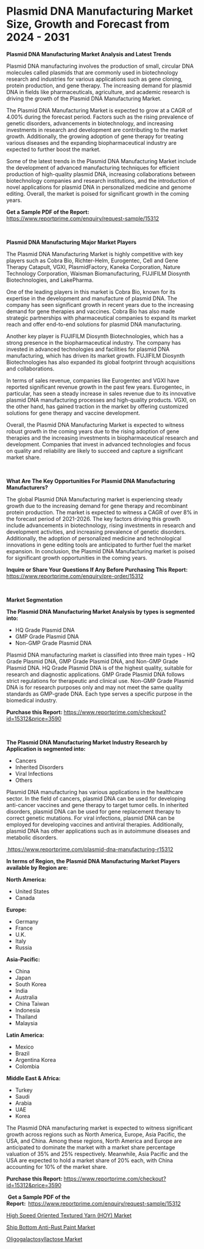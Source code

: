 <p><h1>Plasmid DNA Manufacturing Market Size, Growth and Forecast from 2024 - 2031</h1></p><p><strong>Plasmid DNA Manufacturing Market Analysis and Latest Trends</strong></p>
<p><p>Plasmid DNA manufacturing involves the production of small, circular DNA molecules called plasmids that are commonly used in biotechnology research and industries for various applications such as gene cloning, protein production, and gene therapy. The increasing demand for plasmid DNA in fields like pharmaceuticals, agriculture, and academic research is driving the growth of the Plasmid DNA Manufacturing Market.</p><p>The Plasmid DNA Manufacturing Market is expected to grow at a CAGR of 4.00% during the forecast period. Factors such as the rising prevalence of genetic disorders, advancements in biotechnology, and increasing investments in research and development are contributing to the market growth. Additionally, the growing adoption of gene therapy for treating various diseases and the expanding biopharmaceutical industry are expected to further boost the market.</p><p>Some of the latest trends in the Plasmid DNA Manufacturing Market include the development of advanced manufacturing techniques for efficient production of high-quality plasmid DNA, increasing collaborations between biotechnology companies and research institutions, and the introduction of novel applications for plasmid DNA in personalized medicine and genome editing. Overall, the market is poised for significant growth in the coming years.</p></p>
<p><strong>Get a Sample PDF of the Report:&nbsp;</strong> <a href="https://www.reportprime.com/enquiry/request-sample/15312">https://www.reportprime.com/enquiry/request-sample/15312</a></p>
<p>&nbsp;</p>
<p><strong>Plasmid DNA Manufacturing Major Market Players</strong></p>
<p><p>The Plasmid DNA Manufacturing Market is highly competitive with key players such as Cobra Bio, Richter-Helm, Eurogentec, Cell and Gene Therapy Catapult, VGXI, PlasmidFactory, Kaneka Corporation, Nature Technology Corporation, Waisman Biomanufacturing, FUJIFILM Diosynth Biotechnologies, and LakePharma.</p><p>One of the leading players in this market is Cobra Bio, known for its expertise in the development and manufacture of plasmid DNA. The company has seen significant growth in recent years due to the increasing demand for gene therapies and vaccines. Cobra Bio has also made strategic partnerships with pharmaceutical companies to expand its market reach and offer end-to-end solutions for plasmid DNA manufacturing.</p><p>Another key player is FUJIFILM Diosynth Biotechnologies, which has a strong presence in the biopharmaceutical industry. The company has invested in advanced technologies and facilities for plasmid DNA manufacturing, which has driven its market growth. FUJIFILM Diosynth Biotechnologies has also expanded its global footprint through acquisitions and collaborations.</p><p>In terms of sales revenue, companies like Eurogentec and VGXI have reported significant revenue growth in the past few years. Eurogentec, in particular, has seen a steady increase in sales revenue due to its innovative plasmid DNA manufacturing processes and high-quality products. VGXI, on the other hand, has gained traction in the market by offering customized solutions for gene therapy and vaccine development.</p><p>Overall, the Plasmid DNA Manufacturing Market is expected to witness robust growth in the coming years due to the rising adoption of gene therapies and the increasing investments in biopharmaceutical research and development. Companies that invest in advanced technologies and focus on quality and reliability are likely to succeed and capture a significant market share.</p></p>
<p>&nbsp;</p>
<p><strong>What Are The Key Opportunities For Plasmid DNA Manufacturing Manufacturers?</strong></p>
<p><p>The global Plasmid DNA Manufacturing market is experiencing steady growth due to the increasing demand for gene therapy and recombinant protein production. The market is expected to witness a CAGR of over 8% in the forecast period of 2021-2026. The key factors driving this growth include advancements in biotechnology, rising investments in research and development activities, and increasing prevalence of genetic disorders. Additionally, the adoption of personalized medicine and technological innovations in gene editing tools are anticipated to further fuel the market expansion. In conclusion, the Plasmid DNA Manufacturing market is poised for significant growth opportunities in the coming years.</p></p>
<p><strong>Inquire or Share Your Questions If Any Before Purchasing This Report:</strong> <a href="https://www.reportprime.com/enquiry/pre-order/15312">https://www.reportprime.com/enquiry/pre-order/15312</a></p>
<p>&nbsp;</p>
<p><strong>Market Segmentation</strong></p>
<p><strong>The Plasmid DNA Manufacturing Market Analysis by types is segmented into:</strong></p>
<p><ul><li>HQ Grade Plasmid DNA</li><li>GMP Grade Plasmid DNA</li><li>Non-GMP Grade Plasmid DNA</li></ul></p>
<p><p>Plasmid DNA manufacturing market is classified into three main types - HQ Grade Plasmid DNA, GMP Grade Plasmid DNA, and Non-GMP Grade Plasmid DNA. HQ Grade Plasmid DNA is of the highest quality, suitable for research and diagnostic applications. GMP Grade Plasmid DNA follows strict regulations for therapeutic and clinical use. Non-GMP Grade Plasmid DNA is for research purposes only and may not meet the same quality standards as GMP-grade DNA. Each type serves a specific purpose in the biomedical industry.</p></p>
<p><strong>Purchase this Report:&nbsp;</strong><a href="https://www.reportprime.com/checkout?id=15312&price=3590">https://www.reportprime.com/checkout?id=15312&price=3590</a></p>
<p>&nbsp;</p>
<p><strong>The Plasmid DNA Manufacturing Market Industry Research by Application is segmented into:</strong></p>
<p><ul><li>Cancers</li><li>Inherited Disorders</li><li>Viral Infections</li><li>Others</li></ul></p>
<p><p>Plasmid DNA manufacturing has various applications in the healthcare sector. In the field of cancers, plasmid DNA can be used for developing anti-cancer vaccines and gene therapy to target tumor cells. In inherited disorders, plasmid DNA can be used for gene replacement therapy to correct genetic mutations. For viral infections, plasmid DNA can be employed for developing vaccines and antiviral therapies. Additionally, plasmid DNA has other applications such as in autoimmune diseases and metabolic disorders.</p></p>
<p><a href="https://www.reportprime.com/plasmid-dna-manufacturing-r15312">&nbsp;https://www.reportprime.com/plasmid-dna-manufacturing-r15312</a></p>
<p><strong>In terms of Region, the Plasmid DNA Manufacturing Market Players available by Region are:</strong></p>
<p>
    <p> <strong> North America: </strong>
        <ul>
            <li>United States</li>
            <li>Canada</li>
        </ul>
        </p> 
    <p> <strong> Europe: </strong>
        <ul>
            <li>Germany</li>
            <li>France</li>
            <li>U.K.</li>
            <li>Italy</li>
            <li>Russia</li>
        </ul>
        </p> 
    <p> <strong> Asia-Pacific: </strong>
        <ul>
            <li>China</li>
            <li>Japan</li>
            <li>South Korea</li>
            <li>India</li>
            <li>Australia</li>
            <li>China Taiwan</li>
            <li>Indonesia</li>
            <li>Thailand</li>
            <li>Malaysia</li>
        </ul>
        </p> 
    <p> <strong> Latin America: </strong>
        <ul>
            <li>Mexico</li>
            <li>Brazil</li>
            <li>Argentina Korea</li>
            <li>Colombia</li>
        </ul>
        </p> 
    <p> <strong> Middle East & Africa: </strong>
        <ul>
            <li>Turkey</li>
            <li>Saudi</li>
            <li>Arabia</li>
            <li>UAE</li>
            <li>Korea</li>
        </ul>
    </p>
    </p>
<p><p>The Plasmid DNA manufacturing market is expected to witness significant growth across regions such as North America, Europe, Asia Pacific, the USA, and China. Among these regions, North America and Europe are anticipated to dominate the market with a market share percentage valuation of 35% and 25% respectively. Meanwhile, Asia Pacific and the USA are expected to hold a market share of 20% each, with China accounting for 10% of the market share.</p></p>
<p><strong>Purchase this Report: </strong><a href="https://www.reportprime.com/checkout?id=15312&price=3590">https://www.reportprime.com/checkout?id=15312&price=3590</a></p>
<p>&nbsp;<strong>Get a Sample PDF of the Report:&nbsp;&nbsp;</strong><a href="https://www.reportprime.com/enquiry/request-sample/15312">https://www.reportprime.com/enquiry/request-sample/15312</a></p>
<p><strong></strong></p>
<p><p><a href="https://www.linkedin.com/pulse/high-speed-oriented-textured-yarn-hoy-market-offer-valuable-qop3f?trackingId=XBmv2qq%2BEbRuq%2FaJH%2FIB7g%3D%3D">High Speed Oriented Textured Yarn (HOY) Market</a></p><p><a href="https://www.linkedin.com/pulse/ship-bottom-anti-rust-paint-market-size-furnishes-valuable-information-cmgae?trackingId=koTHmxcYIQ6kQPGkqHP2zg%3D%3D">Ship Bottom Anti-Rust Paint Market</a></p><p><a href="https://www.linkedin.com/pulse/oligogalactosyllactose-market-analysis-size-global-industry-hccge?trackingId=GjEXA7ir1R3iGcs09eGIMw%3D%3D">Oligogalactosyllactose Market</a></p></p>